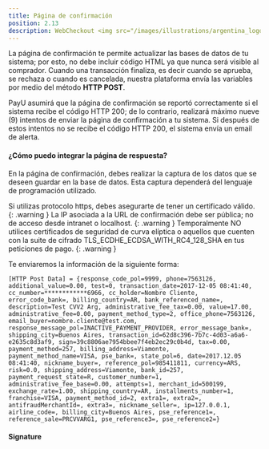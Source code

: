 ```yaml
---
title: Página de confirmación
position: 2.13
description: WebCheckout <img src="/images/illustrations/argentina_logo.png" width="50">
---
```


La página de confirmación te permite actualizar las bases de datos de tu sistema; por esto, no debe incluir código HTML ya que nunca será visible al comprador. Cuando una transacción finaliza, es decir cuando se aprueba, se rechaza o cuando es cancelada, nuestra plataforma envía las variables por medio del método **HTTP POST**.

PayU asumirá que la página de confirmación se reportó correctamente si el sistema recibe el código HTTP 200; de lo contrario, realizará máximo nueve (9) intentos de enviar la página de confirmación a tu sistema. Si después de estos intentos no se recibe el código HTTP 200, el sistema envía un email de alerta.

#### ¿Cómo puedo integrar la página de respuesta?

En la página de confirmación, debes realizar la captura de los datos que se deseen guardar en la base de datos. Esta captura dependerá del lenguaje de programación utilizado.

Si utilizas protocolo https, debes asegurarte de tener un certificado válido.
{: .warning }
La IP asociada a la URL de confirmación debe ser pública; no de acceso desde intranet o localhost.
{: .warning }
Temporalmente NO utilices certificados de seguridad de curva elíptica o aquellos que cuenten con la suite de cifrado TLS_ECDHE_ECDSA_WITH_RC4_128_SHA en tus peticiones de pago.
{: .warning }

Te enviaremos la información de la siguiente forma:

~~~ POST
[HTTP Post Data] = {response_code_pol=9999, phone=7563126, additional_value=0.00, test=0, transaction_date=2017-12-05 08:41:40, cc_number=************6966, cc_holder=Nombre Cliente, error_code_bank=, billing_country=AR, bank_referenced_name=, description=Test CVV2 Arg, administrative_fee_tax=0.00, value=17.00, administrative_fee=0.00, payment_method_type=2, office_phone=7563126, email_buyer=nombre.cliente@test.com, response_message_pol=INACTIVE_PAYMENT_PROVIDER, error_message_bank=, shipping_city=Buenos Aires, transaction_id=62d8c396-7b7c-4d03-a6a6-e2635c8d3af9, sign=39c8806ae7954bbee7f4eb2ec29c0b4d, tax=0.00, payment_method=257, billing_address=Viamonte, payment_method_name=VISA, pse_bank=, state_pol=6, date=2017.12.05 08:41:40, nickname_buyer=, reference_pol=985411811, currency=ARS, risk=0.0, shipping_address=Viamonte, bank_id=257, payment_request_state=R, customer_number=1, administrative_fee_base=0.00, attempts=1, merchant_id=500199, exchange_rate=1.00, shipping_country=AR, installments_number=1, franchise=VISA, payment_method_id=2, extra1=, extra2=, antifraudMerchantId=, extra3=, nickname_seller=, ip=127.0.0.1, airline_code=, billing_city=Buenos Aires, pse_reference1=, reference_sale=PRCVVARG1, pse_reference3=, pse_reference2=}
~~~

#### Signature
